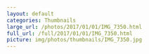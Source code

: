 ```yaml
---
layout: default
categories: Thumbnails
large_url: /photos/2017/01/01/IMG_7350.html
full_url: /full/2017/01/01/IMG_7350.html
picture: img/photos/thumbnails/IMG_7350.jpg
---
```


